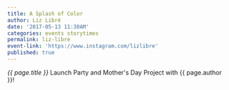 ```yaml
---
title: A Splash of Color
author: Liz Libré
date: '2017-05-13 11:30AM'
categories: events storytimes
permalink: liz-libre
event-link: 'https://www.instagram.com/lizlibre'
published: true
---
```

*{{ page.title }}* Launch Party and Mother's Day Project with {{ page.author }}!
